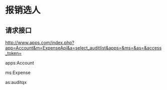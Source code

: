 # 报销选人
## 请求接口 

http://www.apps.com/index.php?app=Account&m=ExpenseApi&a=select_auditlist&apps=&ms=&as=&access_token=

apps:Account

ms:Expense

as:auditqx







